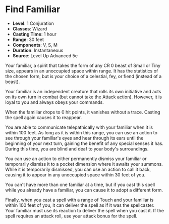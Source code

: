 # Find Familiar

- **Level**: 1 Conjuration
- **Classes**: Wizard
- **Casting Time**: 1 hour
- **Range**: 30 feet
- **Components**: V, S, M
- **Duration**: Instantaneous
- **Source**: Level Up Advanced 5e

Your familiar, a spirit that takes the form of any CR 0 beast of Small or Tiny size, appears in an unoccupied space within range. It has the statistics of the chosen form, but is your choice of a celestial, fey, or fiend (instead of a beast).

Your familiar is an independent creature that rolls its own initiative and acts on its own turn in combat (but cannot take the Attack action). However, it is loyal to you and always obeys your commands.

When the familiar drops to 0 hit points, it vanishes without a trace. Casting the spell again causes it to reappear.

You are able to communicate telepathically with your familiar when it is within 100 feet. As long as it is within this range, you can use an action to see through your familiar's eyes and hear through its ears until the beginning of your next turn, gaining the benefit of any special senses it has. During this time, you are blind and deaf to your body's surroundings.

You can use an action to either permanently dismiss your familiar or temporarily dismiss it to a pocket dimension where it awaits your summons. While it is temporarily dismissed, you can use an action to call it back, causing it to appear in any unoccupied space within 30 feet of you.

You can't have more than one familiar at a time, but if you cast this spell while you already have a familiar, you can cause it to adopt a different form.

Finally, when you cast a spell with a range of Touch and your familiar is within 100 feet of you, it can deliver the spell as if it was the spellcaster. Your familiar must use its reaction to deliver the spell when you cast it. If the spell requires an attack roll, use your attack bonus for the spell.


